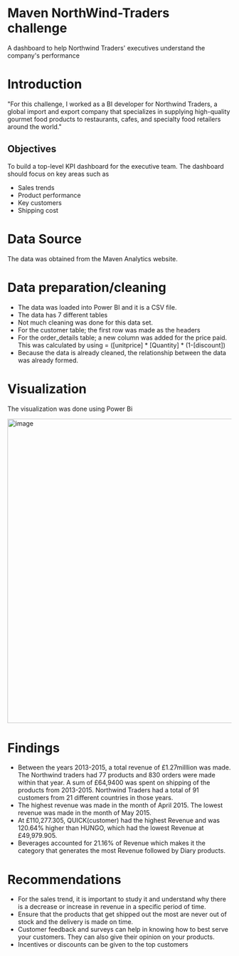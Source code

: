 # Maven NorthWind-Traders challenge
A dashboard to help Northwind Traders' executives understand the company's performance 
# Introduction 
"For this challenge, I worked as a BI developer for Northwind Traders, a global import and export company that specializes in supplying high-quality gourmet food products to restaurants, cafes, and specialty food retailers around the world."
## Objectives
To build  a top-level KPI dashboard for the executive team.
The dashboard should focus on key areas such as
* Sales trends
* Product performance
* Key customers
* Shipping cost
# Data Source
The data was obtained from the Maven Analytics website. 
# Data preparation/cleaning
* The data was loaded into Power BI and it is a CSV file.
* The data has 7 different tables
* Not much cleaning was done for this data set.
* For the customer table; the first row was made as the headers
* For the order_details table; a new column was added for the price paid.
  This was calculated by using
  = ([unitprice] * [Quantity] * (1-[discount])
* Because the data is already cleaned, the relationship between the data was already formed. 



# Visualization
The visualization was done using Power Bi


<img width="684" alt="image" src="https://github.com/Imoniyi/NorthWind-Traders/assets/151396523/0ee3d9d0-57ba-4867-a7b5-1e0956f32ba6">

# Findings
* Between the years 2013-2015, a total revenue of £1.27milllion was made. The Northwind traders had 77 products and 830 orders were made within that year. A sum of £64,9400    was spent on shipping of the products from 2013-2015. Northwind Traders had a total of 91 customers from 21 different countries in those years.
* The highest revenue was made in the month of April 2015. The lowest revenue was   made in the month of May 2015. 
* ﻿﻿At £110,277.305, QUICK(customer) had the highest Revenue and was 120.64% higher than HUNGO, which had the lowest Revenue at £49,979.905.
* Beverages accounted for 21.16% of Revenue which makes it the category that generates the most Revenue followed by Diary products.

# Recommendations
* For the sales trend, it is important to study it and understand why there is a decrease or increase in revenue in a specific period of time.
* Ensure that the products that get shipped out the most are never out of stock and the delivery is made on time.
* Customer feedback and surveys can help in knowing how to best serve your customers. They can also give their opinion on your products. 
* Incentives or discounts can be given to the top customers

  



